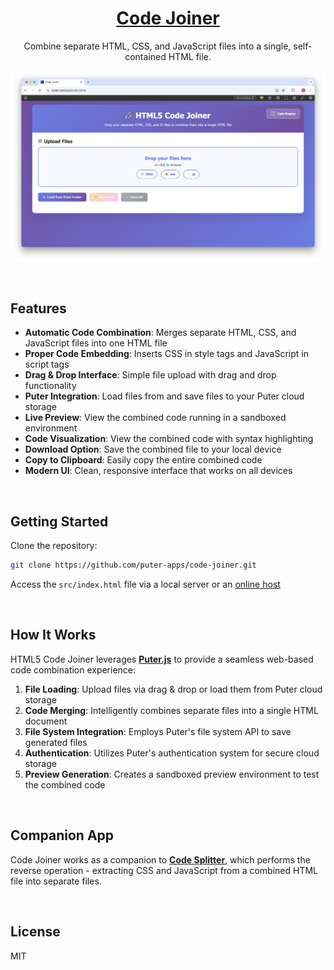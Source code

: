 <h1 align="center">
  <a href="https://puter.com/app/code-joiner" target="_blank">Code Joiner</a>
</h1>

<p align="center">Combine separate HTML, CSS, and JavaScript files into a single, self-contained HTML file.
</p>

<p align="center">
  <img src="screenshot.png" alt="Screenshot" />
</p>

<br>

## Features

- **Automatic Code Combination**: Merges separate HTML, CSS, and JavaScript files into one HTML file
- **Proper Code Embedding**: Inserts CSS in style tags and JavaScript in script tags
- **Drag & Drop Interface**: Simple file upload with drag and drop functionality
- **Puter Integration**: Load files from and save files to your Puter cloud storage
- **Live Preview**: View the combined code running in a sandboxed environment
- **Code Visualization**: View the combined code with syntax highlighting
- **Download Option**: Save the combined file to your local device
- **Copy to Clipboard**: Easily copy the entire combined code
- **Modern UI**: Clean, responsive interface that works on all devices

<br>

## Getting Started

Clone the repository: 

```bash
git clone https://github.com/puter-apps/code-joiner.git
```

Access the `src/index.html` file via a local server or an [online host](https://puter.com)

<br>

## How It Works

HTML5 Code Joiner leverages [**Puter.js**](https://developer.puter.com/) to provide a seamless web-based code combination experience:

1. **File Loading**: Upload files via drag & drop or load them from Puter cloud storage
2. **Code Merging**: Intelligently combines separate files into a single HTML document
3. **File System Integration**: Employs Puter's file system API to save generated files
4. **Authentication**: Utilizes Puter's authentication system for secure cloud storage
5. **Preview Generation**: Creates a sandboxed preview environment to test the combined code

<br>

## Companion App

Code Joiner works as a companion to [**Code Splitter**](https://puter.com/app/code-splitter), which performs the reverse operation - extracting CSS and JavaScript from a combined HTML file into separate files.

<br>

## License

MIT
